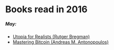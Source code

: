 # Books read in 2016

##### May:
- [Utopia for Realists (Rutger Bregman)](utopia_for_realists/index.md)
- [Mastering Bitcoin (Andreas M. Antonopoulos)](mastering_bitcoin/index.md)
